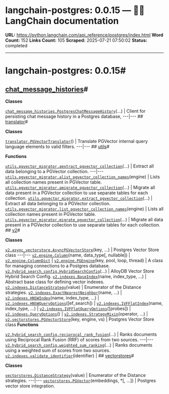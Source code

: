 # langchain-postgres: 0.0.15 — 🦜🔗 LangChain  documentation

**URL:** https://python.langchain.com/api_reference/postgres/index.html
**Word Count:** 152
**Links Count:** 105
**Scraped:** 2025-07-21 07:50:02
**Status:** completed

---

# langchain-postgres: 0.0.15\#

## [chat\_message\_histories](https://python.langchain.com/api_reference/postgres/chat_message_histories.html#langchain-postgres-chat-message-histories)\#

**Classes**

[`chat_message_histories.PostgresChatMessageHistory`](https://python.langchain.com/api_reference/postgres/chat_message_histories/langchain_postgres.chat_message_histories.PostgresChatMessageHistory.html#langchain_postgres.chat_message_histories.PostgresChatMessageHistory "langchain_postgres.chat_message_histories.PostgresChatMessageHistory")\(...\) | Client for persisting chat message history in a Postgres database,   ---|---      ## [translator](https://python.langchain.com/api_reference/postgres/translator.html#langchain-postgres-translator)\#

**Classes**

[`translator.PGVectorTranslator`](https://python.langchain.com/api_reference/postgres/translator/langchain_postgres.translator.PGVectorTranslator.html#langchain_postgres.translator.PGVectorTranslator "langchain_postgres.translator.PGVectorTranslator")\(\) | Translate PGVector internal query language elements to valid filters.   ---|---      ## [utils](https://python.langchain.com/api_reference/postgres/utils.html#langchain-postgres-utils)\#

**Functions**

[`utils.pgvector_migrator.aextract_pgvector_collection`](https://python.langchain.com/api_reference/postgres/utils/langchain_postgres.utils.pgvector_migrator.aextract_pgvector_collection.html#langchain_postgres.utils.pgvector_migrator.aextract_pgvector_collection "langchain_postgres.utils.pgvector_migrator.aextract_pgvector_collection")\(...\) | Extract all data belonging to a PGVector collection.   ---|---   [`utils.pgvector_migrator.alist_pgvector_collection_names`](https://python.langchain.com/api_reference/postgres/utils/langchain_postgres.utils.pgvector_migrator.alist_pgvector_collection_names.html#langchain_postgres.utils.pgvector_migrator.alist_pgvector_collection_names "langchain_postgres.utils.pgvector_migrator.alist_pgvector_collection_names")\(engine\) | Lists all collection names present in PGVector table.   [`utils.pgvector_migrator.amigrate_pgvector_collection`](https://python.langchain.com/api_reference/postgres/utils/langchain_postgres.utils.pgvector_migrator.amigrate_pgvector_collection.html#langchain_postgres.utils.pgvector_migrator.amigrate_pgvector_collection "langchain_postgres.utils.pgvector_migrator.amigrate_pgvector_collection")\(...\) | Migrate all data present in a PGVector collection to use separate tables for each collection.   [`utils.pgvector_migrator.extract_pgvector_collection`](https://python.langchain.com/api_reference/postgres/utils/langchain_postgres.utils.pgvector_migrator.extract_pgvector_collection.html#langchain_postgres.utils.pgvector_migrator.extract_pgvector_collection "langchain_postgres.utils.pgvector_migrator.extract_pgvector_collection")\(...\) | Extract all data belonging to a PGVector collection.   [`utils.pgvector_migrator.list_pgvector_collection_names`](https://python.langchain.com/api_reference/postgres/utils/langchain_postgres.utils.pgvector_migrator.list_pgvector_collection_names.html#langchain_postgres.utils.pgvector_migrator.list_pgvector_collection_names "langchain_postgres.utils.pgvector_migrator.list_pgvector_collection_names")\(engine\) | Lists all collection names present in PGVector table.   [`utils.pgvector_migrator.migrate_pgvector_collection`](https://python.langchain.com/api_reference/postgres/utils/langchain_postgres.utils.pgvector_migrator.migrate_pgvector_collection.html#langchain_postgres.utils.pgvector_migrator.migrate_pgvector_collection "langchain_postgres.utils.pgvector_migrator.migrate_pgvector_collection")\(...\) | Migrate all data present in a PGVector collection to use separate tables for each collection.      ## [v2](https://python.langchain.com/api_reference/postgres/v2.html#langchain-postgres-v2)\#

**Classes**

[`v2.async_vectorstore.AsyncPGVectorStore`](https://python.langchain.com/api_reference/postgres/v2/langchain_postgres.v2.async_vectorstore.AsyncPGVectorStore.html#langchain_postgres.v2.async_vectorstore.AsyncPGVectorStore "langchain_postgres.v2.async_vectorstore.AsyncPGVectorStore")\(key, ...\) | Postgres Vector Store class   ---|---   [`v2.engine.Column`](https://python.langchain.com/api_reference/postgres/v2/langchain_postgres.v2.engine.Column.html#langchain_postgres.v2.engine.Column "langchain_postgres.v2.engine.Column")\(name, data\_type\[, nullable\]\) |    [`v2.engine.ColumnDict`](https://python.langchain.com/api_reference/postgres/v2/langchain_postgres.v2.engine.ColumnDict.html#langchain_postgres.v2.engine.ColumnDict "langchain_postgres.v2.engine.ColumnDict") |    [`v2.engine.PGEngine`](https://python.langchain.com/api_reference/postgres/v2/langchain_postgres.v2.engine.PGEngine.html#langchain_postgres.v2.engine.PGEngine "langchain_postgres.v2.engine.PGEngine")\(key, pool, loop, thread\) | A class for managing connections to a Postgres database.   [`v2.hybrid_search_config.HybridSearchConfig`](https://python.langchain.com/api_reference/postgres/v2/langchain_postgres.v2.hybrid_search_config.HybridSearchConfig.html#langchain_postgres.v2.hybrid_search_config.HybridSearchConfig "langchain_postgres.v2.hybrid_search_config.HybridSearchConfig")\(...\) | AlloyDB Vector Store Hybrid Search Config.   [`v2.indexes.BaseIndex`](https://python.langchain.com/api_reference/postgres/v2/langchain_postgres.v2.indexes.BaseIndex.html#langchain_postgres.v2.indexes.BaseIndex "langchain_postgres.v2.indexes.BaseIndex")\(name, index\_type, ...\) | Abstract base class for defining vector indexes.   [`v2.indexes.DistanceStrategy`](https://python.langchain.com/api_reference/postgres/v2/langchain_postgres.v2.indexes.DistanceStrategy.html#langchain_postgres.v2.indexes.DistanceStrategy "langchain_postgres.v2.indexes.DistanceStrategy")\(value\) | Enumerator of the Distance strategies.   [`v2.indexes.ExactNearestNeighbor`](https://python.langchain.com/api_reference/postgres/v2/langchain_postgres.v2.indexes.ExactNearestNeighbor.html#langchain_postgres.v2.indexes.ExactNearestNeighbor "langchain_postgres.v2.indexes.ExactNearestNeighbor")\(name, ...\) |    [`v2.indexes.HNSWIndex`](https://python.langchain.com/api_reference/postgres/v2/langchain_postgres.v2.indexes.HNSWIndex.html#langchain_postgres.v2.indexes.HNSWIndex "langchain_postgres.v2.indexes.HNSWIndex")\(name, index\_type, ...\) |    [`v2.indexes.HNSWQueryOptions`](https://python.langchain.com/api_reference/postgres/v2/langchain_postgres.v2.indexes.HNSWQueryOptions.html#langchain_postgres.v2.indexes.HNSWQueryOptions "langchain_postgres.v2.indexes.HNSWQueryOptions")\(\[ef\_search\]\) |    [`v2.indexes.IVFFlatIndex`](https://python.langchain.com/api_reference/postgres/v2/langchain_postgres.v2.indexes.IVFFlatIndex.html#langchain_postgres.v2.indexes.IVFFlatIndex "langchain_postgres.v2.indexes.IVFFlatIndex")\(name, index\_type, ...\) |    [`v2.indexes.IVFFlatQueryOptions`](https://python.langchain.com/api_reference/postgres/v2/langchain_postgres.v2.indexes.IVFFlatQueryOptions.html#langchain_postgres.v2.indexes.IVFFlatQueryOptions "langchain_postgres.v2.indexes.IVFFlatQueryOptions")\(\[probes\]\) |    [`v2.indexes.QueryOptions`](https://python.langchain.com/api_reference/postgres/v2/langchain_postgres.v2.indexes.QueryOptions.html#langchain_postgres.v2.indexes.QueryOptions "langchain_postgres.v2.indexes.QueryOptions")\(\) |    [`v2.indexes.StrategyMixin`](https://python.langchain.com/api_reference/postgres/v2/langchain_postgres.v2.indexes.StrategyMixin.html#langchain_postgres.v2.indexes.StrategyMixin "langchain_postgres.v2.indexes.StrategyMixin")\(operator, ...\) |    [`v2.vectorstores.PGVectorStore`](https://python.langchain.com/api_reference/postgres/v2/langchain_postgres.v2.vectorstores.PGVectorStore.html#langchain_postgres.v2.vectorstores.PGVectorStore "langchain_postgres.v2.vectorstores.PGVectorStore")\(key, engine, vs\) | Postgres Vector Store class      **Functions**

[`v2.hybrid_search_config.reciprocal_rank_fusion`](https://python.langchain.com/api_reference/postgres/v2/langchain_postgres.v2.hybrid_search_config.reciprocal_rank_fusion.html#langchain_postgres.v2.hybrid_search_config.reciprocal_rank_fusion "langchain_postgres.v2.hybrid_search_config.reciprocal_rank_fusion")\(...\) | Ranks documents using Reciprocal Rank Fusion \(RRF\) of scores from two sources.   ---|---   [`v2.hybrid_search_config.weighted_sum_ranking`](https://python.langchain.com/api_reference/postgres/v2/langchain_postgres.v2.hybrid_search_config.weighted_sum_ranking.html#langchain_postgres.v2.hybrid_search_config.weighted_sum_ranking "langchain_postgres.v2.hybrid_search_config.weighted_sum_ranking")\(...\) | Ranks documents using a weighted sum of scores from two sources.   [`v2.indexes.validate_identifier`](https://python.langchain.com/api_reference/postgres/v2/langchain_postgres.v2.indexes.validate_identifier.html#langchain_postgres.v2.indexes.validate_identifier "langchain_postgres.v2.indexes.validate_identifier")\(identifier\) |       ## [vectorstores](https://python.langchain.com/api_reference/postgres/vectorstores.html#langchain-postgres-vectorstores)\#

**Classes**

[`vectorstores.DistanceStrategy`](https://python.langchain.com/api_reference/postgres/vectorstores/langchain_postgres.vectorstores.DistanceStrategy.html#langchain_postgres.vectorstores.DistanceStrategy "langchain_postgres.vectorstores.DistanceStrategy")\(value\) | Enumerator of the Distance strategies.   ---|---   [`vectorstores.PGVector`](https://python.langchain.com/api_reference/postgres/vectorstores/langchain_postgres.vectorstores.PGVector.html#langchain_postgres.vectorstores.PGVector "langchain_postgres.vectorstores.PGVector")\(embeddings, \*\[, ...\]\) | Postgres vector store integration.